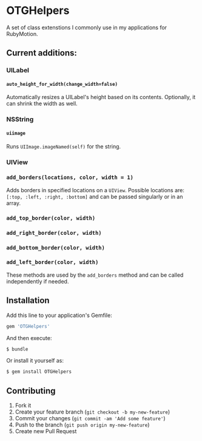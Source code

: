 # OTGHelpers

A set of class extenstions I commonly use in my applications for RubyMotion.

## Current additions:

### UILabel

#### `auto_height_for_width(change_width=false)`

Automatically resizes a UILabel's height based on its contents. Optionally, it can shrink the width as well.

### NSString

#### `uiimage`

Runs `UIImage.imageNamed(self)` for the string.

### UIView

### `add_borders(locations, color, width = 1)`

Adds borders in specified locations on a `UIView`. Possible locations are: `[:top, :left, :right, :bottom]` and can be passed singularly or in an array.

### `add_top_border(color, width)`
### `add_right_border(color, width)`
### `add_bottom_border(color, width)`
### `add_left_border(color, width)`

These methods are used by the `add_borders` method and can be called independently if needed. 

## Installation

Add this line to your application's Gemfile:

```ruby
gem 'OTGHelpers'
```

And then execute:

```bash
$ bundle
```

Or install it yourself as:

```bash
$ gem install OTGHelpers
```

## Contributing

1. Fork it
2. Create your feature branch (`git checkout -b my-new-feature`)
3. Commit your changes (`git commit -am 'Add some feature'`)
4. Push to the branch (`git push origin my-new-feature`)
5. Create new Pull Request

